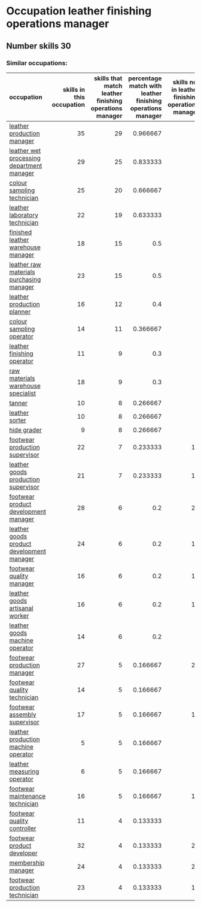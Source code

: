 # Occupation leather finishing operations manager
## Number skills 30
### Similar occupations:
| occupation                                                                                |   skills in this occupation |   skills that match leather finishing operations manager |   percentage match with leather finishing operations manager |   skills not in leather finishing operations manager |
|:------------------------------------------------------------------------------------------|----------------------------:|---------------------------------------------------------:|-------------------------------------------------------------:|-----------------------------------------------------:|
| [leather production manager](leather_production_manager.md)                               |                          35 |                                                       29 |                                                     0.966667 |                                                    6 |
| [leather wet processing department manager](leather_wet_processing_department_manager.md) |                          29 |                                                       25 |                                                     0.833333 |                                                    4 |
| [colour sampling technician](colour_sampling_technician.md)                               |                          25 |                                                       20 |                                                     0.666667 |                                                    5 |
| [leather laboratory technician](leather_laboratory_technician.md)                         |                          22 |                                                       19 |                                                     0.633333 |                                                    3 |
| [finished leather warehouse manager](finished_leather_warehouse_manager.md)               |                          18 |                                                       15 |                                                     0.5      |                                                    3 |
| [leather raw materials purchasing manager](leather_raw_materials_purchasing_manager.md)   |                          23 |                                                       15 |                                                     0.5      |                                                    8 |
| [leather production planner](leather_production_planner.md)                               |                          16 |                                                       12 |                                                     0.4      |                                                    4 |
| [colour sampling operator](colour_sampling_operator.md)                                   |                          14 |                                                       11 |                                                     0.366667 |                                                    3 |
| [leather finishing operator](leather_finishing_operator.md)                               |                          11 |                                                        9 |                                                     0.3      |                                                    2 |
| [raw materials warehouse specialist](raw_materials_warehouse_specialist.md)               |                          18 |                                                        9 |                                                     0.3      |                                                    9 |
| [tanner](tanner.md)                                                                       |                          10 |                                                        8 |                                                     0.266667 |                                                    2 |
| [leather sorter](leather_sorter.md)                                                       |                          10 |                                                        8 |                                                     0.266667 |                                                    2 |
| [hide grader](hide_grader.md)                                                             |                           9 |                                                        8 |                                                     0.266667 |                                                    1 |
| [footwear production supervisor](footwear_production_supervisor.md)                       |                          22 |                                                        7 |                                                     0.233333 |                                                   15 |
| [leather goods production supervisor](leather_goods_production_supervisor.md)             |                          21 |                                                        7 |                                                     0.233333 |                                                   14 |
| [footwear product development manager](footwear_product_development_manager.md)           |                          28 |                                                        6 |                                                     0.2      |                                                   22 |
| [leather goods product development manager](leather_goods_product_development_manager.md) |                          24 |                                                        6 |                                                     0.2      |                                                   18 |
| [footwear quality manager](footwear_quality_manager.md)                                   |                          16 |                                                        6 |                                                     0.2      |                                                   10 |
| [leather goods artisanal worker](leather_goods_artisanal_worker.md)                       |                          16 |                                                        6 |                                                     0.2      |                                                   10 |
| [leather goods machine operator](leather_goods_machine_operator.md)                       |                          14 |                                                        6 |                                                     0.2      |                                                    8 |
| [footwear production manager](footwear_production_manager.md)                             |                          27 |                                                        5 |                                                     0.166667 |                                                   22 |
| [footwear quality technician](footwear_quality_technician.md)                             |                          14 |                                                        5 |                                                     0.166667 |                                                    9 |
| [footwear assembly supervisor](footwear_assembly_supervisor.md)                           |                          17 |                                                        5 |                                                     0.166667 |                                                   12 |
| [leather production machine operator](leather_production_machine_operator.md)             |                           5 |                                                        5 |                                                     0.166667 |                                                    0 |
| [leather measuring operator](leather_measuring_operator.md)                               |                           6 |                                                        5 |                                                     0.166667 |                                                    1 |
| [footwear maintenance technician](footwear_maintenance_technician.md)                     |                          16 |                                                        5 |                                                     0.166667 |                                                   11 |
| [footwear quality controller](footwear_quality_controller.md)                             |                          11 |                                                        4 |                                                     0.133333 |                                                    7 |
| [footwear product developer](footwear_product_developer.md)                               |                          32 |                                                        4 |                                                     0.133333 |                                                   28 |
| [membership manager](membership_manager.md)                                               |                          24 |                                                        4 |                                                     0.133333 |                                                   20 |
| [footwear production technician](footwear_production_technician.md)                       |                          23 |                                                        4 |                                                     0.133333 |                                                   19 |
